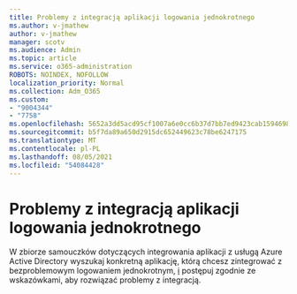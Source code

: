 ```yaml
---
title: Problemy z integracją aplikacji logowania jednokrotnego
ms.author: v-jmathew
author: v-jmathew
manager: scotv
ms.audience: Admin
ms.topic: article
ms.service: o365-administration
ROBOTS: NOINDEX, NOFOLLOW
localization_priority: Normal
ms.collection: Adm_O365
ms.custom:
- "9004344"
- "7758"
ms.openlocfilehash: 5652a3dd5acd95cf1007a6e0cc6b37d7bb7ed9423cab15946983cc2f28bc450c
ms.sourcegitcommit: b5f7da89a650d2915dc652449623c78be6247175
ms.translationtype: MT
ms.contentlocale: pl-PL
ms.lasthandoff: 08/05/2021
ms.locfileid: "54084428"
---
```

# <a name="sso-application-integration-issues"></a>Problemy z integracją aplikacji logowania jednokrotnego

W zbiorze samouczków dotyczących integrowania aplikacji z usługą Azure Active Directory wyszukaj konkretną aplikację, którą chcesz zintegrować z bezproblemowym logowaniem jednokrotnym, [i](https://docs.microsoft.com/azure/active-directory/saas-apps/tutorial-list) postępuj zgodnie ze wskazówkami, aby rozwiązać problemy z integracją.
